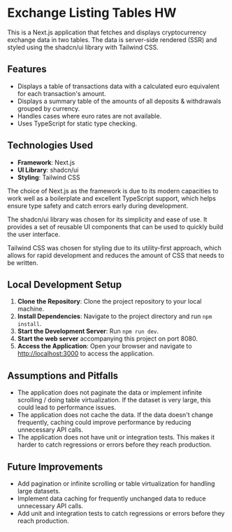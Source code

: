 # Exchange Listing Tables HW

This is a Next.js application that fetches and displays cryptocurrency exchange data in two tables. The data is server-side rendered (SSR) and styled using the shadcn/ui library with Tailwind CSS.

## Features

- Displays a table of transactions data with a calculated euro equivalent for each transaction's amount.
- Displays a summary table of the amounts of all deposits & withdrawals grouped by currency.
- Handles cases where euro rates are not available.
- Uses TypeScript for static type checking.

## Technologies Used

- **Framework**: Next.js
- **UI Library**: shadcn/ui
- **Styling**: Tailwind CSS

The choice of Next.js as the framework is due to its modern capacities to work well as a boilerplate and excellent TypeScript support, which helps ensure type safety and catch errors early during development.

The shadcn/ui library was chosen for its simplicity and ease of use. It provides a set of reusable UI components that can be used to quickly build the user interface.

Tailwind CSS was chosen for styling due to its utility-first approach, which allows for rapid development and reduces the amount of CSS that needs to be written.

## Local Development Setup

1. **Clone the Repository**: Clone the project repository to your local machine.
2. **Install Dependencies**: Navigate to the project directory and run `npm install`.
3. **Start the Development Server**: Run `npm run dev`.
4. **Start the web server** accompanying this project on port 8080.
5. **Access the Application**: Open your browser and navigate to [http://localhost:3000](http://localhost:3000) to access the application.


## Assumptions and Pitfalls

- The application does not paginate the data or implement infinite scrolling / doing table virtualization. If the dataset is very large, this could lead to performance issues.
- The application does not cache the data. If the data doesn't change frequently, caching could improve performance by reducing unnecessary API calls.
- The application does not have unit or integration tests. This makes it harder to catch regressions or errors before they reach production.

## Future Improvements

- Add pagination or infinite scrolling or table virtualization for handling large datasets.
- Implement data caching for frequently unchanged data to reduce unnecessary API calls.
- Add unit and integration tests to catch regressions or errors before they reach production.
